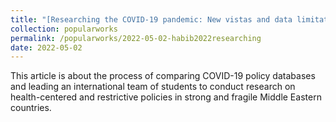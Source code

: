 ```yaml
---	
title: "[Researching the COVID-19 pandemic: New vistas and data limitations](https://blog.brill.com/view/post/guest-post/podcast/researching-the-covid-19-pandemic.xml)"	
collection: popularworks	
permalink: /popularworks/2022-05-02-habib2022researching		
date: 2022-05-02		
---	
```



This article is about the process of comparing COVID-19 policy databases and leading an international team of students to conduct research on health-centered and restrictive policies in strong and fragile Middle Eastern countries. 
